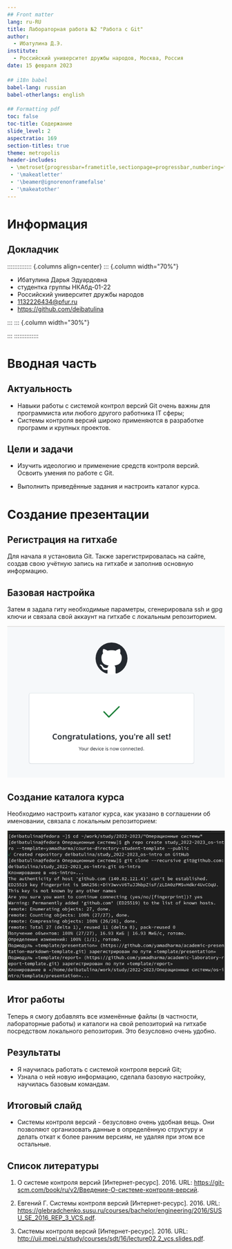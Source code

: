 ```yaml
---
## Front matter
lang: ru-RU
title: Лабораторная работа №2 "Работа с Git"
author:
  - Ибатулина Д.Э.
institute:
  - Российский университет дружбы народов, Москва, Россия
date: 15 февраля 2023

## i18n babel
babel-lang: russian
babel-otherlangs: english

## Formatting pdf
toc: false
toc-title: Содержание
slide_level: 2
aspectratio: 169
section-titles: true
theme: metropolis
header-includes:
 - \metroset{progressbar=frametitle,sectionpage=progressbar,numbering=fraction}
 - '\makeatletter'
 - '\beamer@ignorenonframefalse'
 - '\makeatother'
---
```


# Информация

## Докладчик

:::::::::::::: {.columns align=center}
::: {.column width="70%"}

  * Ибатулина Дарья Эдуардовна
  * студентка группы НКАбд-01-22
  * Российский университет дружбы народов
  * [1132226434@pfur.ru](mailto:1132226434@pfur.ru)
  * <https://github.com/deibatulina>

:::
::: {.column width="30%"}



:::
::::::::::::::

# Вводная часть

## Актуальность

- Навыки работы с системой контрол версий Git очень важны для программиста или любого другого работника IT сферы;
- Системы контроля версий широко применяются в разработке программ и крупных проектов.

## Цели и задачи

- Изучить идеологию и применение средств контроля версий. Освоить умения по работе с Git.

- Выполнить приведённые задания и настроить каталог курса.

# Создание презентации

## Регистрация на гитхабе

  Для начала я установила Git. Также зарегистрировалась на сайте, создав свою учётную запись на гитхабе и заполнив основную информацию.
  
## Базовая настройка

  Затем я задала гиту необходимые параметры, сгенерировала ssh и gpg ключи и связала свой аккаунт на гитхабе с локальным репозиторием.
  
![Авторизация прошла успешно](image/10.png)

## Создание каталога курса

  Необходимо настроить каталог курса, как указано в соглашении об именовании, связала с локальным репозиторием:

![Настройка каталог курса, переход в него](image/11.png)
  
## Итог работы

  Теперь я смогу добавлять все изменённые файлы (в частности, лабораторные работы) и каталоги на свой репозиторий на гитхабе посредством локального репозитория. Это безусловно очень удобно.

## Результаты

  - Я научилась работать с системой контроля версий Git;
  - Узнала о ней новую информацию, сделала базовую настройку, научилась базовым командам.

## Итоговый слайд

- Системы контроля версий - безусловно очень удобная вещь. Они позволяют организовать данные в определённую структуру и делать откат к более ранним версиям, не удаляя при этом все остальные.

## Список литературы

1. О системе контроля версий [Интернет-ресурс]. 2016. URL: https://git-scm.com/book/ru/v2/Введение-О-системе-контроля-версий.

2. Евгений Г. Системы контроля версий [Интернет-ресурс]. 2016. URL: https://glebradchenko.susu.ru/courses/bachelor/engineering/2016/SUSU_SE_2016_REP_3_VCS.pdf.

3. Системы контроля версий [Интернет-ресурс]. 2016. URL: http://uii.mpei.ru/study/courses/sdt/16/lecture02.2_vcs.slides.pdf.

